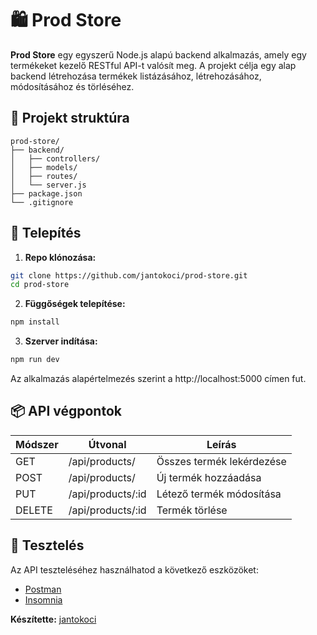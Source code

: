 # 🛍️ Prod Store

**Prod Store** egy egyszerű Node.js alapú backend alkalmazás, amely egy termékeket kezelő RESTful API-t valósít meg. A projekt célja egy alap backend létrehozása termékek listázásához, létrehozásához, módosításához és törléséhez.

## 📁 Projekt struktúra

```
prod-store/
├── backend/
│   ├── controllers/
│   ├── models/
│   ├── routes/
│   └── server.js
├── package.json
└── .gitignore
```

## 🚀 Telepítés

1. **Repo klónozása:**

```bash
git clone https://github.com/jantokoci/prod-store.git
cd prod-store
```

2. **Függőségek telepítése:**

```bash
npm install
```

3. **Szerver indítása:**

```bash
npm run dev
```

Az alkalmazás alapértelmezés szerint a http://localhost:5000 címen fut.

## 📦 API végpontok

| Módszer | Útvonal             | Leírás                        |
|--------|----------------------|-------------------------------|
| GET    | /api/products/       | Összes termék lekérdezése     |
| POST   | /api/products/       | Új termék hozzáadása          |
| PUT    | /api/products/:id    | Létező termék módosítása      |
| DELETE | /api/products/:id    | Termék törlése                |

## 🧪 Tesztelés

Az API teszteléséhez használhatod a következő eszközöket:

- [Postman](https://www.postman.com/)
- [Insomnia](https://insomnia.rest/)


**Készítette:** [jantokoci](https://github.com/jantokoci)
